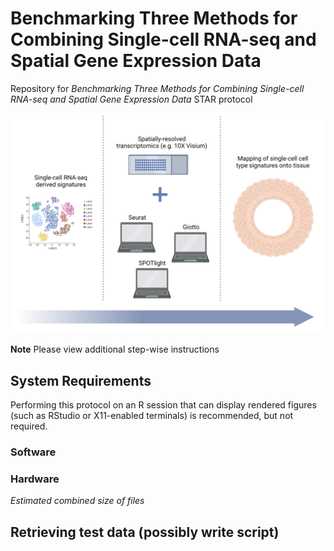 # Benchmarking Three Methods for Combining Single-cell RNA-seq and Spatial Gene Expression Data
Repository for *Benchmarking Three Methods for Combining Single-cell RNA-seq and Spatial Gene Expression Data* STAR protocol

![Graphical abstract for this protocol](https://github.com/tingalab/sge-integration/raw/main/graphical_abstract.png)


**Note** Please view additional step-wise instructions 
## System Requirements

Performing this protocol on an R session that can display rendered figures (such as RStudio or X11-enabled terminals) is recommended, but not required. 

### Software

### Hardware

*Estimated combined size of files*

## Retrieving test data (possibly write script)
